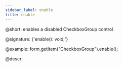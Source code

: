 ```yaml
---
sidebar_label: enable
title: enable
---          
```


@short: enables a disabled CheckboxGroup control

@signature: {'enable(): void;'}

@example:
form.getItem("CheckboxGroup").enable();

@descr:
